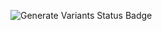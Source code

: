 ![Generate Variants Status Badge](https://github.com/sparkfun/Arduino_Apollo3/workflows/Generate%20Variants/badge.svg)

